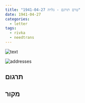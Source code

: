 ```yaml
---
title: "טרם תורגם - גלויה 1941-04-27"
date: 1941-04-27
categories:
  - letter
tags:
  - rivka
  - needtrans
---
```


![text](/pupko-papers/assets/images/1941-04-27-content.jpg)

![addresses](/pupko-papers/assets/images/1941-04-27-addresses.jpg)

## תרגום


## מקור
